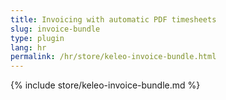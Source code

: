 ```yaml
---
title: Invoicing with automatic PDF timesheets
slug: invoice-bundle
type: plugin
lang: hr
permalink: /hr/store/keleo-invoice-bundle.html
---
```


{% include store/keleo-invoice-bundle.md %}

